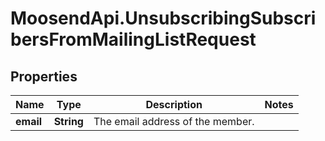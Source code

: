 # MoosendApi.UnsubscribingSubscribersFromMailingListRequest

## Properties
Name | Type | Description | Notes
------------ | ------------- | ------------- | -------------
**email** | **String** | The email address of the member. | 


